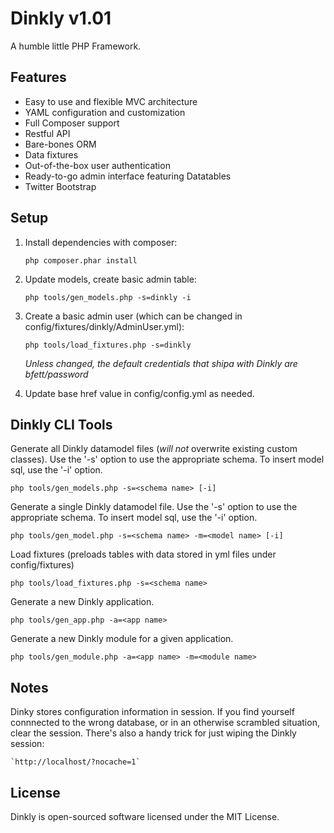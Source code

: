Dinkly v1.01
============

A humble little PHP Framework.


Features
--------

- Easy to use and flexible MVC architecture
- YAML configuration and customization
- Full Composer support
- Restful API
- Bare-bones ORM
- Data fixtures
- Out-of-the-box user authentication
- Ready-to-go admin interface featuring Datatables
- Twitter Bootstrap


Setup
-----

1. Install dependencies with composer:

    `php composer.phar install`

2. Update models, create basic admin table:

    `php tools/gen_models.php -s=dinkly -i`

3. Create a basic admin user (which can be changed in config/fixtures/dinkly/AdminUser.yml):

    `php tools/load_fixtures.php -s=dinkly`

    *Unless changed, the default credentials that shipa with Dinkly are bfett/password*

4. Update base href value in config/config.yml as needed.


Dinkly CLI Tools
----------------

Generate all Dinkly datamodel files (*will not* overwrite existing custom classes). Use the '-s' option to use the appropriate schema. To insert model sql, use the '-i' option.

	php tools/gen_models.php -s=<schema name> [-i]

Generate a single Dinkly datamodel file. Use the '-s' option to use the appropriate schema. To insert model sql, use the '-i' option.

	php tools/gen_model.php -s=<schema name> -m=<model name> [-i]

Load fixtures (preloads tables with data stored in yml files under config/fixtures)

	php tools/load_fixtures.php -s=<schema name>

Generate a new Dinkly application.

	php tools/gen_app.php -a=<app name>

Generate a new Dinkly module for a given application.

	php tools/gen_module.php -a=<app name> -m=<module name>


Notes
-----

Dinky stores configuration information in session. If you find yourself connnected to the wrong database, or in an otherwise scrambled situation, clear the session. There's also a handy trick for just wiping the Dinkly session:

	`http://localhost/?nocache=1`


License
-------

Dinkly is open-sourced software licensed under the MIT License.
